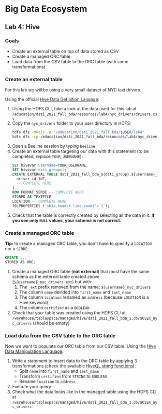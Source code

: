 # Big Data Ecosystem

## Lab 4: Hive

### Goals

- Create an external table on top of data stored as CSV
- Create a managed ORC table
- Load data from the CSV table to the ORC table (with some transformations)

### Create an external table

For this lab we will be using a very small dataset of NYC taxi drivers.

Using the official [Hive Data Definition Langage](https://cwiki.apache.org/confluence/display/Hive/LanguageManual+DDL):

1. Using the HDFS CLI, take a look at the data used for this lab at `/education/dsti_2021_fall_bda/resources/lab4/nyc_drivers/drivers.csv`
2. Copy the `nyc_drivers` folder to your user directory in HDFS:
   ```sh
   hdfs dfs -mkdir -p "/education/dsti_2021_fall_bda/$USER/lab4"
   hdfs dfs -cp /education/dsti_2021_fall_bda/resources/lab4/nyc_drivers "/education/dsti_2021_fall_bda/$USER/lab4/"
   ```
3. Open a Beeline session by typing `beeline`
4. Create an external table targeting our data with this statement (to be completed, replace `YOUR_USERNAME`):
   ```sql
   SET hivevar:username=YOUR_USERNAME;
   SET hivevar:dsti_group=1;
   CREATE EXTERNAL TABLE dsti_2021_fall_bda_${dsti_group}.${username}_nyc_drivers_ext (
     driver_id INT,
     -- COMPLETE HERE
   )
   ROW FORMAT SERDE -- COMPLETE HERE
   STORED AS TEXTFILE
   LOCATION -- COMPLETE HERE
   TBLPROPERTIES ('skip.header.line.count'='1');
   ```
5. Check that the table is correctly created by selecting all the data in it. **If you see only `NULL` values, your schema is not correct.**

### Create a managed ORC table

**Tip:** to create a managed ORC table, you don't have to specify a `LOCATION` nor a `SERDE`:

```sql
CREATE ...
STORED AS ORC;
```

1. Create a managed ORC table (**not external**) that must have the same schema as the external table created above (`${username}_nyc_drivers_ext`) but with:
   1. The `_ext` prefix removed from the name: `${username}_nyc_drivers`
   2. The column `name` devided into `first_name` and `last_name`
   3. The column `location` renamed as `address` (because `LOCATION` is a Hive keyword)
   4. The column `certified` as a `BOOLEAN`
2. Check that your table was created using the HDFS CLI at `/warehouse/tablespace/managed/hive/dsti_2021_fall_bda_1.db/$USER_nyc_drivers` (should be empty)

### Load data from the CSV table to the ORC table

Now we want to populate our ORC table from our CSV table. Using the [Hive Data Manipulation Language](https://cwiki.apache.org/confluence/display/Hive/LanguageManual+DML):

1. Write a statement to insert data to the ORC table by applying 3 transformations (check the available [HiveQL string functions](https://cwiki.apache.org/confluence/display/Hive/LanguageManual+UDF#LanguageManualUDF-StringFunctions)):
   - Split `name` into `first_name` and `last_name`
   - Transform `certified` from `STRING` to `BOOLEAN`
   - Rename `location` to `address`
2. Execute your query
3. Check what the data looks like in the managed table using the HDFS CLI at `/warehouse/tablespace/managed/hive/dsti_2021_fall_bda_1.db/$USER_nyc_drivers`
